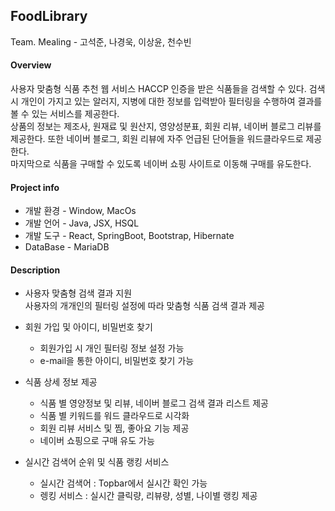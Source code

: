 ## FoodLibrary  
Team. Mealing - 고석준, 나경욱, 이상윤, 천수빈
#### Overview
 사용자 맞춤형 식품 추천 웹 서비스
 HACCP 인증을 받은 식품들을 검색할 수 있다. 검색 시 개인이 가지고 있는 알러지, 지병에 대한 정보를 입력받아 필터링을 수행하여 결과를 볼 수 있는 서비스를 제공한다.  
 상품의 정보는 제조사, 원재료 및 원산지, 영양성분표, 회원 리뷰, 네이버 블로그 리뷰를 제공한다. 또한 네이버 블로그, 회원 리뷰에 자주 언급된 단어들을 워드클라우드로 제공한다.  
 마지막으로 식품을 구매할 수 있도록 네이버 쇼핑 사이트로 이동해 구매를 유도한다.

#### Project info
 * 개발 환경 - Window, MacOs  
 * 개발 언어 - Java, JSX, HSQL  
 * 개발 도구 - React, SpringBoot, Bootstrap, Hibernate  
 * DataBase - MariaDB
 
#### Description
 * 사용자 맞춤형 검색 결과 지원  
   사용자의 개개인의 필터링 설정에 따라 맞춤형 식품 검색 결과 제공
 
 * 회원 가입 및 아이디, 비밀번호 찾기  
    * 회원가입 시 개인 필터링 정보 설정 가능  
    * e-mail을 통한 아이디, 비밀번호 찾기 가능
 
 * 식품 상세 정보 제공
    * 식품 별 영양정보 및 리뷰, 네이버 블로그 검색 결과 리스트 제공
    * 식품 별 키워드를 워드 클라우드로 시각화
    * 회원 리뷰 서비스 및 찜, 좋아요 기능 제공
    * 네이버 쇼핑으로 구매 유도 가능
 
 * 실시간 검색어 순위 및 식품 랭킹 서비스
    * 실시간 검색어 : Topbar에서 실시간 확인 가능
    * 렝킹 서비스 : 실시간 클릭량, 리뷰량, 성별, 나이별 랭킹 제공
 
 
